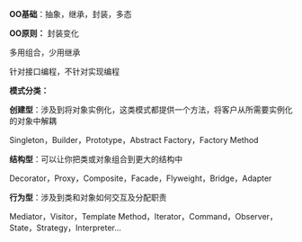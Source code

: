 **OO基础**：抽象，继承，封装，多态

**OO原则：**
封装变化

多用组合，少用继承

针对接口编程，不针对实现编程

**模式分类：**

**创建型**：涉及到将对象实例化，这类模式都提供一个方法，将客户从所需要实例化的对象中解耦

Singleton，Builder，Prototype，Abstract Factory，Factory Method

**结构型**：可以让你把类或对象组合到更大的结构中

Decorator，Proxy，Composite，Facade，Flyweight，Bridge，Adapter

**行为型**：涉及到类和对象如何交互及分配职责

Mediator，Visitor，Template Method，Iterator，Command，Observer，State，Strategy，Interpreter...
